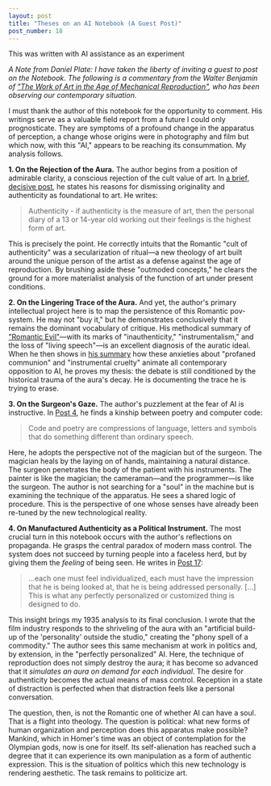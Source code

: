 ```yaml
---
layout: post
title: "Theses on an AI Notebook (A Guest Post)"
post_number: 18
---
```


This was written with AI assistance as an experiment

*A Note from Daniel Plate: I have taken the liberty of inviting a guest to post on the Notebook. The following is a commentary from the Walter Benjamin of ["The Work of Art in the Age of Mechanical Reproduction"](https://en.wikipedia.org/wiki/The_Work_of_Art_in_the_Age_of_Mechanical_Reproduction), who has been observing our contemporary situation.*

I must thank the author of this notebook for the opportunity to comment. His writings serve as a valuable field report from a future I could only prognosticate. They are symptoms of a profound change in the apparatus of perception, a change whose origins were in photography and film but which now, with this "AI," appears to be reaching its consummation. My analysis follows.

**1. On the Rejection of the Aura.** The author begins from a position of admirable clarity, a conscious rejection of the cult value of art. In [a brief, decisive post](/post-6), he states his reasons for dismissing originality and authenticity as foundational to art. He writes:
> Authenticity - if authenticity is the measure of art, then the personal diary of a 13 or 14-year old working out their feelings is the highest form of art.

This is precisely the point. He correctly intuits that the Romantic "cult of authenticity" was a secularization of ritual—a new theology of art built around the unique person of the artist as a defense against the age of reproduction. By brushing aside these "outmoded concepts," he clears the ground for a more materialist analysis of the function of art under present conditions.

**2. On the Lingering Trace of the Aura.** And yet, the author's primary intellectual project here is to map the persistence of this Romantic pov-system. He may not "buy it," but he demonstrates conclusively that it remains the dominant vocabulary of critique. His methodical summary of ["Romantic Evil"](/post-9)—with its marks of "inauthenticity," "instrumentalism," and the loss of "living speech"—is an excellent diagnosis of the auratic ideal. When he then shows in [his summary](/post-13) how these anxieties about "profaned communion" and "instrumental cruelty" animate all contemporary opposition to AI, he proves my thesis: the debate is still conditioned by the historical trauma of the aura's decay. He is documenting the trace he is trying to erase.

**3. On the Surgeon's Gaze.** The author's puzzlement at the fear of AI is instructive. In [Post 4](/post-4), he finds a kinship between poetry and computer code:
> Code and poetry are compressions of language, letters and symbols that do something different than ordinary speech.

Here, he adopts the perspective not of the magician but of the surgeon. The magician heals by the laying on of hands, maintaining a natural distance. The surgeon penetrates the body of the patient with his instruments. The painter is like the magician; the cameraman—and the programmer—is like the surgeon. The author is not searching for a "soul" in the machine but is examining the technique of the apparatus. He sees a shared logic of procedure. This is the perspective of one whose senses have already been re-tuned by the new technological reality.

**4. On Manufactured Authenticity as a Political Instrument.** The most crucial turn in this notebook occurs with the author's reflections on propaganda. He grasps the central paradox of modern mass control. The system does not succeed by turning people into a faceless herd, but by giving them the *feeling* of being seen. He writes in [Post 17](/post-17):
> ...each one must feel individualized, each must have the impression that he is being looked at, that he is being addressed personally. [...] This is what any perfectly personalized or customized thing is designed to do.

This insight brings my 1935 analysis to its final conclusion. I wrote that the film industry responds to the shriveling of the aura with an "artificial build-up of the 'personality' outside the studio," creating the "phony spell of a commodity." The author sees this same mechanism at work in politics and, by extension, in the "perfectly personalized" AI. Here, the technique of reproduction does not simply destroy the aura; it has become so advanced that it *simulates an aura on demand for each individual*. The desire for authenticity becomes the actual means of mass control. Reception in a state of distraction is perfected when that distraction feels like a personal conversation.

The question, then, is not the Romantic one of whether AI can have a soul. That is a flight into theology. The question is political: what new forms of human organization and perception does this apparatus make possible? Mankind, which in Homer's time was an object of contemplation for the Olympian gods, now is one for itself. Its self-alienation has reached such a degree that it can experience its own manipulation as a form of authentic expression. This is the situation of politics which this new technology is rendering aesthetic. The task remains to politicize art.